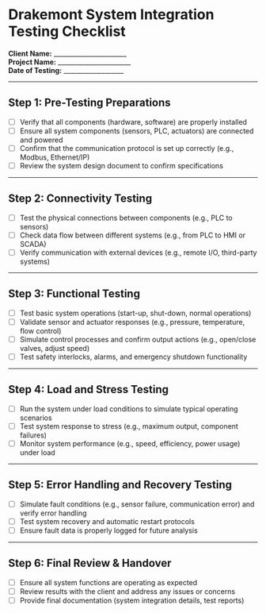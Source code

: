 # Drakemont System Integration Testing Checklist

**Client Name:** _______________________  
**Project Name:** _______________________  
**Date of Testing:** ___________________

---

## Step 1: Pre-Testing Preparations

- [ ] Verify that all components (hardware, software) are properly installed
- [ ] Ensure all system components (sensors, PLC, actuators) are connected and powered
- [ ] Confirm that the communication protocol is set up correctly (e.g., Modbus, Ethernet/IP)
- [ ] Review the system design document to confirm specifications

---

## Step 2: Connectivity Testing

- [ ] Test the physical connections between components (e.g., PLC to sensors)
- [ ] Check data flow between different systems (e.g., from PLC to HMI or SCADA)
- [ ] Verify communication with external devices (e.g., remote I/O, third-party systems)

---

## Step 3: Functional Testing

- [ ] Test basic system operations (start-up, shut-down, normal operations)
- [ ] Validate sensor and actuator responses (e.g., pressure, temperature, flow control)
- [ ] Simulate control processes and confirm output actions (e.g., open/close valves, adjust speed)
- [ ] Test safety interlocks, alarms, and emergency shutdown functionality

---

## Step 4: Load and Stress Testing

- [ ] Run the system under load conditions to simulate typical operating scenarios
- [ ] Test system response to stress (e.g., maximum output, component failures)
- [ ] Monitor system performance (e.g., speed, efficiency, power usage) under load

---

## Step 5: Error Handling and Recovery Testing

- [ ] Simulate fault conditions (e.g., sensor failure, communication error) and verify error handling
- [ ] Test system recovery and automatic restart protocols
- [ ] Ensure fault data is properly logged for future analysis

---

## Step 6: Final Review & Handover

- [ ] Ensure all system functions are operating as expected
- [ ] Review results with the client and address any issues or concerns
- [ ] Provide final documentation (system integration details, test reports)
